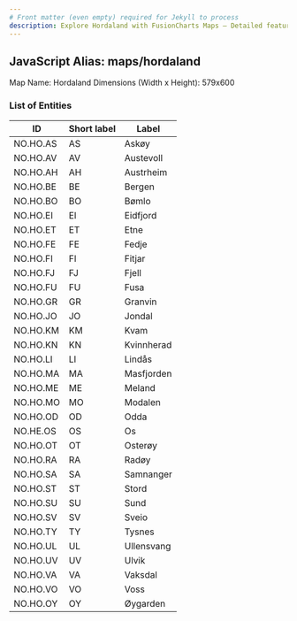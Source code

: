 ```yaml
---
# Front matter (even empty) required for Jekyll to process
description: Explore Hordaland with FusionCharts Maps – Detailed features for seamless integration. Try now & enhance your data visualization today! 
---
```


## JavaScript Alias: maps/hordaland

Map Name: Hordaland
Dimensions (Width x Height): 579x600





### List of Entities

ID | Short label | Label
---|---|---|
NO.HO.AS|AS|Askøy
NO.HO.AV|AV|Austevoll
NO.HO.AH|AH|Austrheim
NO.HO.BE|BE|Bergen
NO.HO.BO|BO|Bømlo
NO.HO.EI|EI|Eidfjord
NO.HO.ET|ET|Etne
NO.HO.FE|FE|Fedje
NO.HO.FI|FI|Fitjar
NO.HO.FJ|FJ|Fjell
NO.HO.FU|FU|Fusa
NO.HO.GR|GR|Granvin
NO.HO.JO|JO|Jondal
NO.HO.KM|KM|Kvam
NO.HO.KN|KN|Kvinnherad
NO.HO.LI|LI|Lindås
NO.HO.MA|MA|Masfjorden
NO.HO.ME|ME|Meland
NO.HO.MO|MO|Modalen
NO.HO.OD|OD|Odda
NO.HE.OS|OS|Os
NO.HO.OT|OT|Osterøy
NO.HO.RA|RA|Radøy
NO.HO.SA|SA|Samnanger
NO.HO.ST|ST|Stord
NO.HO.SU|SU|Sund
NO.HO.SV|SV|Sveio
NO.HO.TY|TY|Tysnes
NO.HO.UL|UL|Ullensvang
NO.HO.UV|UV|Ulvik
NO.HO.VA|VA|Vaksdal
NO.HO.VO|VO|Voss
NO.HO.OY|OY|Øygarden

